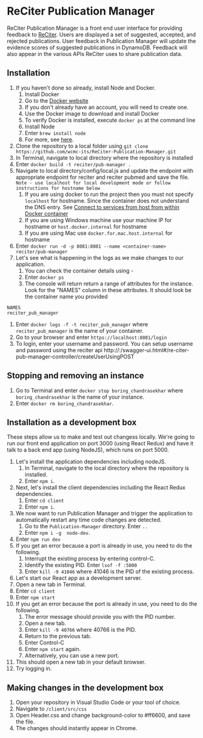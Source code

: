 # ReCiter Publication Manager

ReCiter Publication Manager is a front end user interface for providing feedback to [ReCiter](https://github.com/wcmc-its/reciter/). Users are displayed a set of suggested, accepted, and rejected publications. User feedback in Publication Manager will update the evidence scores of suggested publications in DynamoDB. Feedback will also appear in the various APIs ReCiter uses to share publication data.


## Installation

1. If you haven't done so already, install Node and Docker.
   1. Install Docker
     1. Go to the [Docker website](https://hub.docker.com)
     1. If you don't already have an account, you will need to create one.
     1. Use the Docker image to download and install Docker
     1. To verify Docker is installed, execute `docker ps` at the command line
   1. Install Node
     1. Enter `brew install node`
     1. For more, see [here](https://www.dyclassroom.com/howto-mac/how-to-install-nodejs-and-npm-on-mac-using-homebrew).
1. Clone the repository to a local folder using `git clone https://github.com/wcmc-its/ReCiter-Publication-Manager.git`
1. In Terminal, navigate to local directory where the repository is installed
1. Enter `docker build -t reciter/pub-manager .`
1. Navigate to local directory/config/local.js and update the endpoint with appropriate endpoint for reciter and reciter pubmed and save the file. `Note - use localhost for local development mode or follow instructions for hostname below`
   1. If you are using docker to run the project then you must not specify `localhost` for hostname. Since the container does not understand the DNS entry. See [Connect to services from host from within Docker container](https://stackoverflow.com/a/43541732)
   1. If you are using Windows machine use your machine IP for hostname or `host.docker.internal` for hostname
   1. If you are using Mac use `docker.for.mac.host.internal` for hostname 
1. Enter `docker run -d -p 8081:8081 --name <container-name> reciter/pub-manager`
1. Let's see what is happening in the logs as we make changes to our application. 
   1. You can check the container details using - 
   1. Enter `docker ps`
   1. The console will return return a range of attributes for the instance. Look for the "NAMES" column in these attributes. It should look be the container name you provided
```
NAMES
reciter_pub_manager
```
   1. Enter `docker logs -f -t reciter_pub_manager` where `reciter_pub_manager` is the name of your container.
1. Go to your browser and enter `https://localhost:8081/login`
1. To login, enter your username and password. You can setup username and password using the reciter api http://<reciter-endpoint>:<port-number>/swagger-ui.html#/re-citer-pub-manager-controller/createUserUsingPOST


## Stopping and removing an instance

1. Go to Terminal and enter `docker stop boring_chandrasekhar` where `boring_chandrasekhar` is the name of your instance. 
2. Enter `docker rm boring_chandrasekhar`.


## Installation as a development box

These steps allow us to make and test out changess locally. We're going to run our front end application on port 3000 (using React Redux) and have it talk to a back end app (using NodeJS), which runs on port 5000.



1. Let's install the application dependencies including nodeJS.
   1. In Terminal, navigate to the local directory where the repository is installed.
   1. Enter `npm i`.
1. Next, let's install the client dependencies including the React Redux dependencies.
   1. Enter `cd client`
   1. Enter `npm i`.
1. We now want to run Publication Manager and trigger the application to automatically restart any time code changes are detected.
   1. Go to the `Publication-Manager` directory. Enter `..`
   1. Enter `npm i -g  node-dev`.
1. Enter `npm run dev`
1. If you get an error because a port is already in use, you need to do the following.
   1. Interrupt the existing process by entering control-C.
   1. Identify the existing PID. Enter `lsof -f :5000`
   1. Enter `kill -9 41046` where 41046 is the PID of the existing process.
1. Let's start our React app as a development server.
1. Open a new tab in Terminal.
1. Enter `cd client`
1. Enter `npm start`
1. If you get an error because the port is already in use, you need to do the following.
   1. The error message should provide you with the PID number.
   1. Open a new tab.
   1. Enter `kill -9 40766` where 40766 is the PID.
   1. Return to the previous tab.
   1. Enter Control-C
   1. Enter `npm start` again.
   1. Alternatively, you can use a new port.
1. This should open a new tab in your default browser.  
1. Try logging in.


## Making changes in the development box

1. Open your repository in Visual Studio Code or your tool of choice.
1. Navigate to `/client/src/css`
1. Open Header.css and change background-color to #ff6600, and save the file.
1. The changes should instantly appear in Chrome.

